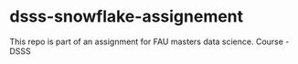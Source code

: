 # dsss-snowflake-assignement
This repo is part of an assignment for FAU masters data science. Course - DSSS
